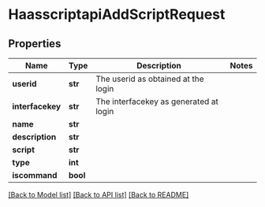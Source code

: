 # HaasscriptapiAddScriptRequest

## Properties
Name | Type | Description | Notes
------------ | ------------- | ------------- | -------------
**userid** | **str** | The userid as obtained at the login | 
**interfacekey** | **str** | The interfacekey as generated at login | 
**name** | **str** |  | 
**description** | **str** |  | 
**script** | **str** |  | 
**type** | **int** |  | 
**iscommand** | **bool** |  | 

[[Back to Model list]](../README.md#documentation-for-models) [[Back to API list]](../README.md#documentation-for-api-endpoints) [[Back to README]](../README.md)

